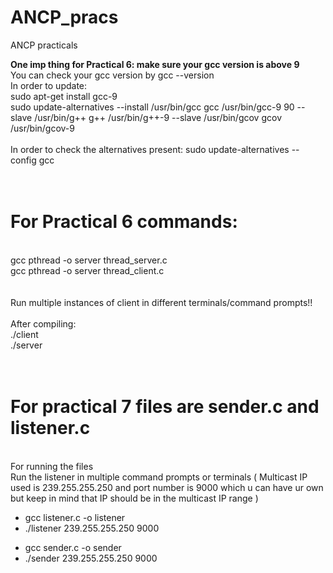 # ANCP_pracs


ANCP practicals


<b>One imp thing for Practical 6: make sure your gcc version is above 9<br></b>
You can check your gcc version by gcc --version<br>
In order to update:<br>
sudo apt-get install gcc-9<br>
sudo update-alternatives --install /usr/bin/gcc gcc /usr/bin/gcc-9 90 --slave /usr/bin/g++ g++ /usr/bin/g++-9 --slave /usr/bin/gcov gcov /usr/bin/gcov-9<br>
<br>
In order to check the alternatives present: sudo update-alternatives --config gcc<br><br>
<br>
<h1>For Practical 6 commands:</h1><br>
gcc pthread -o server thread_server.c <br>
gcc pthread -o server thread_client.c <br>
<br>
<br>
Run multiple instances of client in different terminals/command prompts!!<br>
<br>
After compiling:<br>
./client<br>
./server<br>
<br><br>
<h1>For practical 7 files are sender.c and listener.c</h1><br>
For running the files <br>
Run the listener in multiple command prompts or terminals ( Multicast IP used is 239.255.255.250 and port number is 9000 which u can have ur own but keep in mind that IP should be in the multicast IP range ) <br>
<ul>
	<li>gcc listener.c -o listener</li>
	<li>./listener 239.255.255.250 9000</li>
</ul>
<ul>
	<li>gcc sender.c -o sender</li>
	<li>./sender 239.255.255.250 9000</li>
</ul>